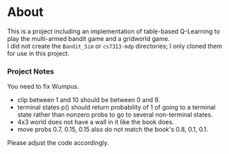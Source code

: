 # About
This is a project including an implementation of table-based Q-Learning to play the multi-armed bandit game and a gridworld game.<br>
I did not create the ```Bandit_Sim``` or ```cs7313-mdp``` directories; I only cloned them for use in this project.

### Project Notes
You need to fix Wumpus.<br>
- clip between 1 and 10 should be between 0 and 9.<br>
- terminal states p() should return probability of 1 of going to a terminal state rather than nonzero probs to go to several non-terminal states.<br>
- 4x3 world does not have a wall in it like the book does.<br>
- move probs 0.7, 0.15, 0.15 also do not match the book's 0.8, 0.1, 0.1.<br>

Please adjust the code accordingly.<br>